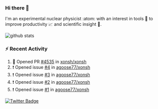 ### Hi there 👋 

I'm an experimental nuclear physicist :atom: with an interest in tools :wrench: to improve productivity :chart_with_upwards_trend: and scientific insight :telescope:.

![github stats](https://github-readme-stats.vercel.app/api?username=agoose77&show_icons=true&hide_rank=true&hide_title=true&bg_color=30,e76445,904e95&text_color=efe3ec&icon_color=efe3ec)
<!--
**agoose77/agoose77** is a ✨ _special_ ✨ repository because its `README.md` (this file) appears on your GitHub profile.

Here are some ideas to get you started:

- 🔭 I’m currently working on ...
- 🌱 I’m currently learning ...
- 👯 I’m looking to collaborate on ...
- 🤔 I’m looking for help with ...
- 💬 Ask me about ...
- 📫 How to reach me: ...
- 😄 Pronouns: ...
- ⚡ Fun fact: ...
-->

### :zap: Recent Activity
<!--START_SECTION:activity-->
1. 💪 Opened PR [#4535](https://github.com/xonsh/xonsh/pull/4535) in [xonsh/xonsh](https://github.com/xonsh/xonsh)
2. ❗️ Opened issue [#4](https://github.com/agoose77/xonsh/issues/4) in [agoose77/xonsh](https://github.com/agoose77/xonsh)
3. ❗️ Opened issue [#3](https://github.com/agoose77/xonsh/issues/3) in [agoose77/xonsh](https://github.com/agoose77/xonsh)
4. ❗️ Opened issue [#2](https://github.com/agoose77/xonsh/issues/2) in [agoose77/xonsh](https://github.com/agoose77/xonsh)
5. ❗️ Opened issue [#1](https://github.com/agoose77/xonsh/issues/1) in [agoose77/xonsh](https://github.com/agoose77/xonsh)
<!--END_SECTION:activity-->


[![Twitter Badge](https://img.shields.io/twitter/follow/agoose77?style=flat-square&logo=Twitter&logoColor=white&color=cornflowerblue)](https://twitter.com/agoose77)

